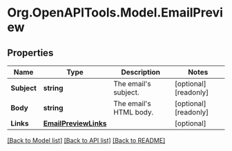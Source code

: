 # Org.OpenAPITools.Model.EmailPreview

## Properties

Name | Type | Description | Notes
------------ | ------------- | ------------- | -------------
**Subject** | **string** | The email&#39;s subject. | [optional] [readonly] 
**Body** | **string** | The email&#39;s HTML body. | [optional] [readonly] 
**Links** | [**EmailPreviewLinks**](EmailPreviewLinks.md) |  | [optional] 

[[Back to Model list]](../README.md#documentation-for-models) [[Back to API list]](../README.md#documentation-for-api-endpoints) [[Back to README]](../README.md)

